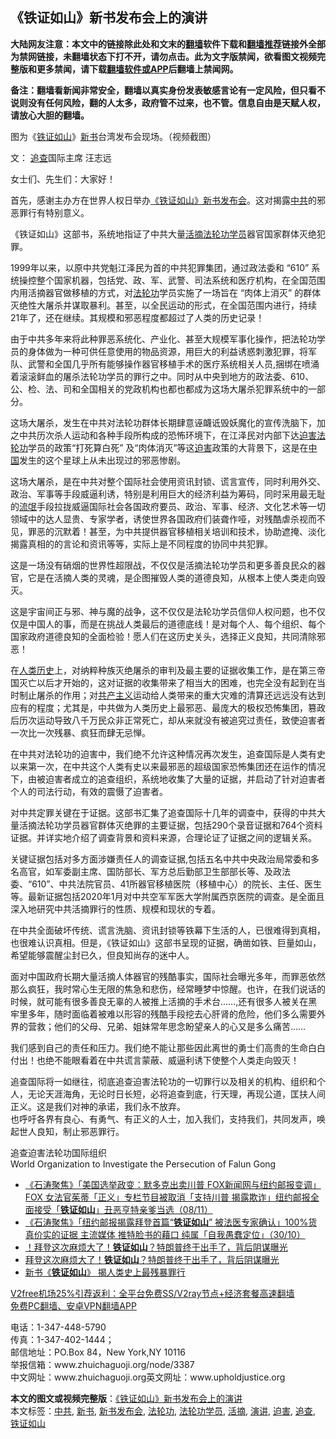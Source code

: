  <h2>《铁证如山》新书发布会上的演讲</h2> <p class="notice"><b>大陆网友注意：本文中的链接除此处和文末的<a href="https://github.com/bannedbook/fanqiang" >翻墙</a>软件下载和<a href="https://github.com/killgcd/justmysocks/blob/master/README.md">翻墙推荐</a>链接外全部为禁网链接，未翻墙状态下打不开，请勿点击。此为文字版禁闻，欲看图文视频完整版和更多禁闻，请下载<a href="https://github.com/bannedbook/fanqiang">翻墙软件或APP</a>后翻墙上禁闻网。</p><p>备注：翻墙看新闻非常安全，翻墙以真实身份发表敏感言论有一定风险，但只看不说则没有任何风险，翻的人太多，政府管不过来，也不管。信息自由是天赋人权，请放心大胆的翻墙。</b></p>  <div class="entry"> <p>图为《<a href="https://www.bannedbook.org/bnews/tag/%E9%93%81%E8%AF%81%E5%A6%82%E5%B1%B1/" class="st_tag internal_tag" rel="tag" title="标签 铁证如山 下的日志">铁证如山</a>》<a href="https://www.bannedbook.org/bnews/tag/%E6%96%B0%E4%B9%A6/" class="st_tag internal_tag" rel="tag" title="标签 新书 下的日志">新书</a>台湾发布会现场。（视频截图）</p> <p>文： <a href="https://www.bannedbook.org/bnews/tag/%E8%BF%BD%E6%9F%A5/" class="st_tag internal_tag" rel="tag" title="标签 追查 下的日志">追查</a>国际主席 汪志远</p> <p>女士们、先生们：大家好！</p> <p>首先，感谢主办方在世界人权日举办<span class='wp_keywordlink'><a href="https://www.bannedbook.org/bnews/cbnews/20161028/606771.html" title="《铁证如山》- 中共大量活摘法轮功学员器官国家犯罪罪证讲座" target="_blank">《铁证如山》</a></span><a href="https://www.bannedbook.org/bnews/tag/%E6%96%B0%E4%B9%A6%E5%8F%91%E5%B8%83%E4%BC%9A/" class="st_tag internal_tag" rel="tag" title="标签 新书发布会 下的日志">新书发布会</a>。这对揭露<a href="https://www.bannedbook.org/bnews/tag/%e4%b8%ad%e5%85%b1/" class="st_tag internal_tag" rel="tag" title="标签 中共 下的日志">中共</a>的邪恶罪行有特别意义。</p> <p>《铁证如山》这部书，系统地指证了中共大量<a href="https://www.bannedbook.org/bnews/tag/%e6%b4%bb%e6%91%98/" class="st_tag internal_tag" rel="tag" title="标签 活摘 下的日志">活摘</a><a href="https://www.bannedbook.org/bnews/tag/%e6%b3%95%e8%bd%ae%e5%8a%9f%e5%ad%a6%e5%91%98/" class="st_tag internal_tag" rel="tag" title="标签 法轮功学员 下的日志">法轮功学员</a>器官国家群体灭绝犯罪。</p>  <p>1999年以来，以原中共党魁江泽民为首的中共犯罪集团，通过政法委和 “610” 系统操控整个国家机器，包括党、政、军、武警、司法系统和医疗机构，在全国范围内用活摘器官做移植的方式，对<a href="https://www.bannedbook.org/bnews/tag/%e6%b3%95%e8%bd%ae%e5%8a%9f/" class="st_tag internal_tag" rel="tag" title="标签 法轮功 下的日志">法轮功</a>学员实施了一场旨在 “肉体上消灭” 的群体灭绝性大屠杀并谋取暴利。甚至，以全民运动的形式，在全国范围内进行，持续21年了，还在继续。其规模和邪恶程度都超过了人类的历史记录！</p> <p>由于中共多年来将此种罪恶系统化、产业化、甚至大规模军事化操作，把法轮功学员的身体做为一种可供任意使用的物品资源，用巨大的利益诱惑刺激犯罪，将军队、武警和全国几乎所有能够操作器官移植手术的医疗系统相关人员,捆绑在喷涌着滚滚鲜血的屠杀法轮功学员的罪行之中。同时从中央到地方的政法委、610、公、检、法、司和全国相关的党政机构也都也都成为这场大屠杀犯罪系统中的一部分。</p> <p>这场大屠杀，发生在中共对法轮功群体长期肆意诬衊诋毁妖魔化的宣传洗脑下，加之中共历次杀人运动和各种手段所构成的恐怖环境下，在江泽民对内部下达<span class='wp_keywordlink'><a href="https://www.bannedbook.org/forum11/topic278.html" title="评江泽民与中共相互利用迫害法轮功" target="_blank">迫害法轮功</a></span>学员的政策“打死算白死” 及“肉体消灭”等这<a href="https://www.bannedbook.org/bnews/tag/%e8%bf%ab%e5%ae%b3/" class="st_tag internal_tag" rel="tag" title="标签 迫害 下的日志">迫害</a>政策的大背景下，这是在<span class='wp_keywordlink_affiliate'><a href="https://www.bannedbook.org/" title="中国" target="_blank">中国</a></span>发生的这个星球上从未出现过的邪恶惨剧。</p> <p>这场大屠杀，是在中共对整个国际社会使用资讯封锁、谎言宣传，同时利用外交、政治、军事等手段威逼利诱，特别是利用巨大的经济利益为筹码，同时采用最无耻的<span class='wp_keywordlink'><a href="https://www.bannedbook.org/forum11/topic282.html" title="禁片：评中国共产党的流氓本性" target="_blank">流氓</a></span>手段拉拢威逼国际社会各国政府要员、政治、军事、经济、文化艺术等一切领域中的达人显贵、专家学者，诱使世界各国政府们装聋作哑，对残酷虐杀视而不见，罪恶的沉默着！甚至，为中共提供器官移植相关培训和技术，协助遮掩、淡化揭露真相的的言论和资讯等等，实际上是不同程度的协同中共犯罪。</p> <p>这是一场没有硝烟的世界性超限战，不仅仅是活摘法轮功学员和更多善良民众的器官，它是在活摘人类的灵魂，是企图摧毁人类的道德良知，从根本上使人类走向毁灭。</p>  <p>这是宇宙间正与邪、神与魔的战争，这不仅仅是法轮功学员信仰人权问题，也不仅仅是中国人的事，而是在挑战人类最后的道德底线！是对每个人、每个组织、每个国家政府道德良知的全面检验！愿人们在这历史关头，选择正义良知，共同清除邪恶！</p> <p>在<span class='wp_keywordlink'><a href="https://www.bannedbook.org/forum3/topic1750.html" title="考古学禁区-被掩藏的人类历史" target="_blank">人类历史</a></span>上，对纳粹种族灭绝屠杀的审判及最主要的证据收集工作，是在第三帝国灭亡以后才开始的，这对证据的收集带来了相当大的困难，也完全没有起到在当时制止屠杀的作用；对<span class='wp_keywordlink'><a href="https://www.bannedbook.org/forum2/topic6177.html" title="《共产主义的终极目的》" target="_blank">共产主义</a></span>运动给人类带来的重大灾难的清算还远远没有达到应有的程度；尤其是，中共做为人类历史上最邪恶、最庞大的极权恐怖集团，篡政后历次运动导致八千万民众非正常死亡，却从来就没有被追究过责任，致使迫害者一次比一次残暴、疯狂而肆无忌惮。</p> <p>在中共对法轮功的迫害中，我们绝不允许这种情况再次发生，追查国际是人类有史以来第一次，在中共这个人类有史以来最邪恶的超级国家恐怖集团还在运作的情况下，由被迫害者成立的追查组织，系统地收集了大量的证据，并启动了针对迫害者个人的司法行动，有效的震慑了迫害者。</p> <p>对中共定罪关键在于证据。这部书汇集了追查国际十几年的调查中，获得的中共大量活摘法轮功学员器官群体灭绝罪的主要证据，包括290个录音证据和764个资料证据。并详实地介绍了调查背景和资料来源，合理论证了证据之间的逻辑关系。</p> <p>关键证据包括对多方面涉嫌责任人的调查证据,包括五名中共中央政治局常委和多名高官，如军委副主席、国防部长、军方总后勤部卫生部部长等、及政法委、“610”、中共法院官员、41所器官移植医院（移植中心）的院长、主任、医生等。最新证据包括2020年1月对中共空军军医大学附属西京医院的调查。是全面且深入地研究中共活摘罪行的性质、规模和现状的专着。</p>  <p>在中共全面破坏传统、谎言洗脑、资讯封锁等铁幕下生活的人，已很难得到真相，也很难认识真相。但是，《铁证如山》这部书呈现的证据，确凿如铁、巨量如山，希望能够震醒尘封已久，但良知尚存的迷中人。</p> <p>面对中国政府长期大量活摘人体器官的残酷事实，国际社会曝光多年，而罪恶依然那么疯狂，我时常心生无限的焦急和悲伤，经常睡梦中惊醒。也许，在我们说话的时候，就可能有很多善良无辜的人被推上活摘的手术台……,还有很多人被关在黑牢里多年，随时面临着被难以形容的残酷手段挖去心肝肾的危险，他们多么需要外界的营救；他们的父母、兄弟、姐妹常年思念盼望亲人的心又是多么痛苦……</p> <p>我们感到自己的责任和压力。我们绝不能让那些因此离世的勇士们高贵的生命白白付出！也绝不能眼看着在中共谎言蒙蔽、威逼利诱下使整个人类走向毁灭！</p> <p>追查国际将一如继往，彻底追查迫害法轮功的一切罪行以及相关的机构、组织和个人，无论天涯海角，无论时日长短，必将追查到底，行天理，再现公道，匡扶人间正义。这是我们对神的承诺，我们永不放弃。<br /> 也呼吁各界有良心、有勇气、有正义的人士，加入我们，支持我们，共同发声，唤起世人良知，制止邪恶罪行。</p> <p></p>  <p>追查迫害法轮功国际组织<br /> World Organization to Investigate the Persecution of Falun Gong</p> <ul class='op-related-articles' title='相关阅读'> <li><a href='https://www.bannedbook.org/bnews/bannedvideo/20201109/1427974.html' target='_blank'>《石涛聚焦》「美国选举政变：默多克出卖川普 FOX新闻网与纽约邮报变调」FOX 女法官茱蒂「正义」专栏节目被取消「支持川普 揭露欺诈」纽约邮报全面接受「<b>铁证如山</b>」丑恶亨特亲爹当选（08/11）</a></li> <li><a href='https://www.bannedbook.org/bnews/bannedvideo/20201031/1423202.html' target='_blank'>《石涛聚焦》「纽约邮报揭露拜登首篇“<b>铁证如山</b>” 被法医专家确认」100%货真价实的证据 主流媒体 推特脸书的藉口 纯属「自我愚蠢定位」（30/10）</a></li> <li><a href='https://www.bannedbook.org/bnews/taiwannews/20201031/1423177.html' target='_blank'>！拜登这次麻烦大了！<b>铁证如山</b>？特朗普终于出手了，背后阴谋曝光</a></li> <li><a href='https://www.bannedbook.org/bnews/taiwannews/20201031/1423176.html' target='_blank'>拜登这次麻烦大了！<b>铁证如山</b>？特朗普终于出手了，背后阴谋曝光</a></li> <li><a href='https://www.bannedbook.org/bnews/comments/20201017/1415498.html' target='_blank'>新书《<b>铁证如山</b>》 揭人类史上最残暴罪行</a></li> </ul> <p class="texttj"> <a href="https://www.bannedbook.org/forum23/topic22702.html" target="_blank">V2free机场25%引荐返利：全平台免费SS/V2ray节点+经济套餐高速翻墙</a><br/> <a href="https://github.com/bannedbook/fanqiang/wiki/%E7%A6%81%E9%97%BB%E7%BD%91%E5%AE%89%E5%8D%93%E7%BF%BB%E5%A2%99%E6%96%B0%E9%97%BBAPP" target="_blank">免费PC翻墙、安卓VPN翻墙APP</a></p><p>电话：1-347-448-5790<br /> 传真：1-347-402-1444；<br /> 邮信地址：PO.Box 84，New York,NY 10116<br /> 举报信箱：www.zhuichaguoji.org/node/3387<br /> 中文网址：www.zhuichaguoji.org英文网址：www.upholdjustice.org</p><a name='sharetosocial'></a>       <div><b>本文的图文或视频完整版</b>：<a href='https://www.bannedbook.org/bnews/cbnews/20201201/1440325.html'>《铁证如山》新书发布会上的演讲</a></div>  </div><!--END ENTRY--> <div class="postfooter"> <div>本文标签：<a href="https://www.bannedbook.org/bnews/tag/%e4%b8%ad%e5%85%b1/" rel="tag">中共</a>, <a href="https://www.bannedbook.org/bnews/tag/%E6%96%B0%E4%B9%A6/" rel="tag">新书</a>, <a href="https://www.bannedbook.org/bnews/tag/%E6%96%B0%E4%B9%A6%E5%8F%91%E5%B8%83%E4%BC%9A/" rel="tag">新书发布会</a>, <a href="https://www.bannedbook.org/bnews/tag/%e6%b3%95%e8%bd%ae%e5%8a%9f/" rel="tag">法轮功</a>, <a href="https://www.bannedbook.org/bnews/tag/%e6%b3%95%e8%bd%ae%e5%8a%9f%e5%ad%a6%e5%91%98/" rel="tag">法轮功学员</a>, <a href="https://www.bannedbook.org/bnews/tag/%e6%b4%bb%e6%91%98/" rel="tag">活摘</a>, <a href="https://www.bannedbook.org/bnews/tag/%E6%BC%94%E8%AE%B2/" rel="tag">演讲</a>, <a href="https://www.bannedbook.org/bnews/tag/%e8%bf%ab%e5%ae%b3/" rel="tag">迫害</a>, <a href="https://www.bannedbook.org/bnews/tag/%E8%BF%BD%E6%9F%A5/" rel="tag">追查</a>, <a href="https://www.bannedbook.org/bnews/tag/%E9%93%81%E8%AF%81%E5%A6%82%E5%B1%B1/" rel="tag">铁证如山</a></div>  </div><!--END POSTFOOTER--> 